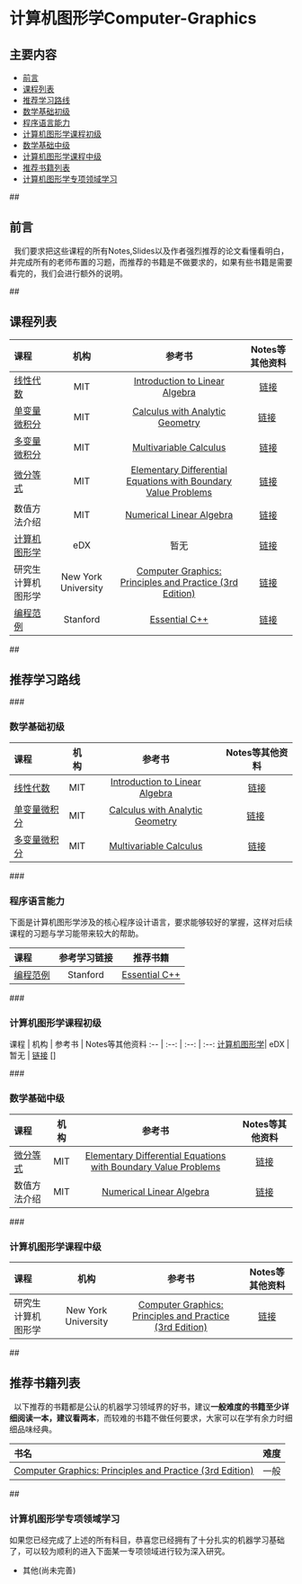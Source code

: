 # 计算机图形学Computer-Graphics

## 主要内容
- [前言](#preparation) 
- [课程列表](#curriculum)
- [推荐学习路线](#learning_route)
 - [数学基础初级](#math_basic)
 - [程序语言能力](#programming_basic) 
 - [计算机图形学课程初级](#computer_graphics_basic)
 - [数学基础中级](#math_median)
 - [计算机图形学课程中级](#computer_graphics_median)
 
- [推荐书籍列表](#booklists)
- [计算机图形学专项领域学习](#special_learning)

##<h2 id="preparation">前言</h2>
   我们要求把这些课程的所有Notes,Slides以及作者强烈推荐的论文看懂看明白，并完成所有的老师布置的习题，而推荐的书籍是不做要求的，如果有些书籍是需要看完的，我们会进行额外的说明。

##<h2 id="curriculum">课程列表</h2>

课程 | 机构 | 参考书 | Notes等其他资料
:-- | :--: | :--: | :--:
[线性代数](http://open.163.com/special/opencourse/daishu.html)| MIT | [Introduction to Linear Algebra](http://math.mit.edu/~gs/linearalgebra/) |  [链接](https://ocw.mit.edu/courses/mathematics/18-06-linear-algebra-spring-2010/study-materials/)
[单变量微积分](http://open.163.com/movie/2006/8/M/L/M6GLI5A07_M6GLJH1ML.html) |  MIT | [Calculus with Analytic Geometry](https://www.amazon.com/exec/obidos/ASIN/0070576424/ref=nosim/mitopencourse-20)  | [链接](https://ocw.mit.edu/courses/mathematics/18-01-single-variable-calculus-fall-2006/) 
[多变量微积分](http://open.163.com/special/opencourse/multivariable.html)  |  MIT | [Multivariable Calculus](https://www.amazon.com/exec/obidos/ASIN/0130339679/ref=nosim/mitopencourse-20) | [链接](https://ocw.mit.edu/courses/mathematics/18-02-multivariable-calculus-fall-2007/)
[微分等式](https://ocw.mit.edu/courses/mathematics/18-03-differential-equations-spring-2010/index.htm)| MIT | [Elementary Differential Equations with Boundary Value Problems](https://www.amazon.com/exec/obidos/ASIN/0136006132/ref=nosim/mitopencourse-20) | [链接](https://www.youtube.com/watch?v=XDhJ8lVGbl8&list=PLEC88901EBADDD980)
数值方法介绍| MIT | [Numerical Linear Algebra](https://www.amazon.com/exec/obidos/ASIN/0898713617/ref=nosim/mitopencourse-20) | [链接](https://ocw.mit.edu/courses/mathematics/18-335j-introduction-to-numerical-methods-fall-2004/index.htm)
[计算机图形学](https://www.edx.org/course/computer-graphics-uc-san-diegox-cse167x-1)| eDX | 暂无 | [链接](https://www.edx.org/course/computer-graphics-uc-san-diegox-cse167x-1#!)
研究生计算机图形学| New York University | [Computer Graphics: Principles and Practice (3rd Edition)](https://www.amazon.com/Computer-Graphics-Principles-Practice-Edition/dp/0321399528) | [链接](https://mrl.nyu.edu/~perlin/courses/fall2015/)
[编程范例](https://see.stanford.edu/Course/CS107) | Stanford | [Essential C++](https://www.amazon.com/Essential-C-Stanley-B-Lippman/dp/0201485184) | [链接](https://see.stanford.edu/Course/CS107)

##<h2 id="learning_route">推荐学习路线</h2>
###<h3 id="math_basic">数学基础初级</h3>

课程 | 机构 | 参考书 | Notes等其他资料
:-- | :--: | :--: | :--:
[线性代数](http://open.163.com/special/opencourse/daishu.html)| MIT | [Introduction to Linear Algebra](http://math.mit.edu/~gs/linearalgebra/) |  [链接](https://ocw.mit.edu/courses/mathematics/18-06-linear-algebra-spring-2010/study-materials/)
[单变量微积分](http://open.163.com/movie/2006/8/M/L/M6GLI5A07_M6GLJH1ML.html) |  MIT | [Calculus with Analytic Geometry](https://www.amazon.com/exec/obidos/ASIN/0070576424/ref=nosim/mitopencourse-20)  | [链接](https://ocw.mit.edu/courses/mathematics/18-01-single-variable-calculus-fall-2006/) 
[多变量微积分](http://open.163.com/special/opencourse/multivariable.html)  |  MIT | [Multivariable Calculus](https://www.amazon.com/exec/obidos/ASIN/0130339679/ref=nosim/mitopencourse-20) | [链接](https://ocw.mit.edu/courses/mathematics/18-02-multivariable-calculus-fall-2007/)

###<h3 id="programming_basic">程序语言能力</h3>
   下面是计算机图形学涉及的核心程序设计语言，要求能够较好的掌握，这样对后续课程的习题与学习能带来较大的帮助。

课程 | 参考学习链接 | 推荐书籍
:-- | :--: | :--:
[编程范例](https://see.stanford.edu/Course/CS107) | Stanford | [Essential C++](https://www.amazon.com/Essential-C-Stanley-B-Lippman/dp/0201485184) | [链接](https://see.stanford.edu/Course/CS107)

###<h3 id="computer_graphics_basic">计算机图形学课程初级</h3>
课程 | 机构 | 参考书 | Notes等其他资料
:-- | :--: | :--: | :--:
[计算机图形学](https://www.edx.org/course/computer-graphics-uc-san-diegox-cse167x-1)| eDX | 暂无 | [链接](https://www.edx.org/course/computer-graphics-uc-san-diegox-cse167x-1#!)
[]

###<h3 id="math_median">数学基础中级</h3>

课程 | 机构 | 参考书 | Notes等其他资料
:-- | :--: | :--: | :--:
[微分等式](https://ocw.mit.edu/courses/mathematics/18-03-differential-equations-spring-2010/index.htm)| MIT | [Elementary Differential Equations with Boundary Value Problems](https://www.amazon.com/exec/obidos/ASIN/0136006132/ref=nosim/mitopencourse-20) | [链接](https://www.youtube.com/watch?v=XDhJ8lVGbl8&list=PLEC88901EBADDD980)
数值方法介绍| MIT | [Numerical Linear Algebra](https://www.amazon.com/exec/obidos/ASIN/0898713617/ref=nosim/mitopencourse-20) | [链接](https://ocw.mit.edu/courses/mathematics/18-335j-introduction-to-numerical-methods-fall-2004/index.htm)

###<h3 id="computer_graphics_median">计算机图形学课程中级</h3>

课程 | 机构 | 参考书 | Notes等其他资料
:-- | :--: | :--: | :--:
研究生计算机图形学| New York University | [Computer Graphics: Principles and Practice (3rd Edition)](https://www.amazon.com/Computer-Graphics-Principles-Practice-Edition/dp/0321399528) | [链接](https://mrl.nyu.edu/~perlin/courses/fall2015/)

##<h2 id="booklists">推荐书籍列表</h2>
   以下推荐的书籍都是公认的机器学习领域界的好书，建议**一般难度的书籍至少详细阅读一本，建议看两本**，而较难的书籍不做任何要求，大家可以在学有余力时细细品味经典。

书名 | 难度
:-- | :--: 
[Computer Graphics: Principles and Practice (3rd Edition)](https://www.amazon.com/Computer-Graphics-Principles-Practice-Edition/dp/0321399528) | 一般

##<h3 id="special_learning">计算机图形学专项领域学习</h3>
如果您已经完成了上述的所有科目，恭喜您已经拥有了十分扎实的机器学习基础了，可以较为顺利的进入下面某一专项领域进行较为深入研究。
- 其他(尚未完善)





